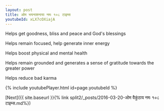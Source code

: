 ```yaml
---
layout: post
title: ओम भयनाशनाया नमः १०८ टाइम्स
youtubeId: xLX7cOXiajA
---
```

 
 
Helps get goodness, bliss and peace and God's blessings
 
Helps remain focused, help generate inner energy 
 
Helps boost physical and mental health 
 
Helps remain grounded and generates a sense of gratitude towards the greater power 
 
Helps reduce bad karma
 
 
 
 


{% include youtubePlayer.html id=page.youtubeId %}
 
[Next]({{ site.baseurl }}{% link  split2/_posts/2016-03-20-ओम वैकुंठाय नमः १०८ टाइम्स.md%})
 
